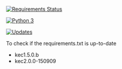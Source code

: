 [![Requirements Status](https://requires.io/github/jberends/requirements/requirements.svg?branch=master)](https://requires.io/github/jberends/requirements/requirements/?branch=master)

[![Python 3](https://pyup.io/repos/github/jberends/requirements/python-3-shield.svg)](https://pyup.io/repos/github/jberends/requirements/)

[![Updates](https://pyup.io/repos/github/jberends/requirements/shield.svg)](https://pyup.io/repos/github/jberends/requirements/)


To check if the requirements.txt is up-to-date

 - kec1.5.0.b
 - kec2.0.0-150909
